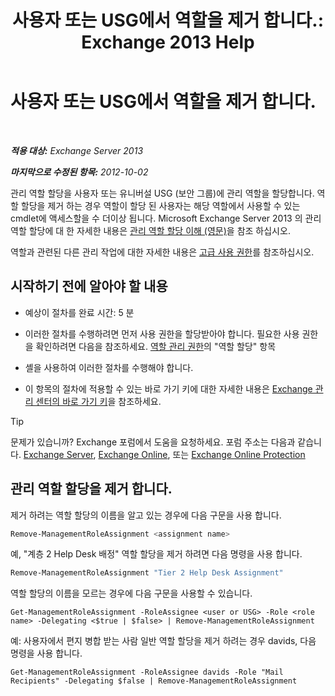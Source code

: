 ﻿---
title: '사용자 또는 USG에서 역할을 제거 합니다.: Exchange 2013 Help'
TOCTitle: 사용자 또는 USG에서 역할을 제거 합니다.
ms:assetid: df3510ef-e0c2-4d3c-81b0-7dc3e70c01a0
ms:mtpsurl: https://technet.microsoft.com/ko-kr/library/Dd351196(v=EXCHG.150)
ms:contentKeyID: 50484378
ms.date: 05/22/2018
mtps_version: v=EXCHG.150
ms.translationtype: MT
---

# 사용자 또는 USG에서 역할을 제거 합니다.

 

_**적용 대상:** Exchange Server 2013_

_**마지막으로 수정된 항목:** 2012-10-02_

관리 역할 할당을 사용자 또는 유니버설 USG (보안 그룹)에 관리 역할을 할당합니다. 역할 할당을 제거 하는 경우 역할이 할당 된 사용자는 해당 역할에서 사용할 수 있는 cmdlet에 액세스할을 수 더이상 됩니다. Microsoft Exchange Server 2013 의 관리 역할 할당에 대 한 자세한 내용은 [관리 역할 할당 이해 (영문)](understanding-management-role-assignments-exchange-2013-help.md)을 참조 하십시오.

역할과 관련된 다른 관리 작업에 대한 자세한 내용은 [고급 사용 권한](advanced-permissions-exchange-2013-help.md)를 참조하십시오.

## 시작하기 전에 알아야 할 내용

  - 예상이 절차를 완료 시간: 5 분

  - 이러한 절차를 수행하려면 먼저 사용 권한을 할당받아야 합니다. 필요한 사용 권한을 확인하려면 다음을 참조하세요. [역할 관리 권한](role-management-permissions-exchange-2013-help.md)의 "역할 할당" 항목

  - 셸을 사용하여 이러한 절차를 수행해야 합니다.

  - 이 항목의 절차에 적용할 수 있는 바로 가기 키에 대한 자세한 내용은 [Exchange 관리 센터의 바로 가기 키](keyboard-shortcuts-in-the-exchange-admin-center-exchange-online-protection-help.md)을 참조하세요.


> [!TIP]
> 문제가 있습니까? Exchange 포럼에서 도움을 요청하세요. 포럼 주소는 다음과 같습니다. <A href="https://go.microsoft.com/fwlink/p/?linkid=60612">Exchange Server</A>, <A href="https://go.microsoft.com/fwlink/p/?linkid=267542">Exchange Online</A>, 또는 <A href="https://go.microsoft.com/fwlink/p/?linkid=285351">Exchange Online Protection</A>



## 관리 역할 할당을 제거 합니다.

제거 하려는 역할 할당의 이름을 알고 있는 경우에 다음 구문을 사용 합니다.

```powershell
Remove-ManagementRoleAssignment <assignment name>
```

예, "계층 2 Help Desk 배정" 역할 할당을 제거 하려면 다음 명령을 사용 합니다.

```powershell
Remove-ManagementRoleAssignment "Tier 2 Help Desk Assignment"
```

역할 할당의 이름을 모르는 경우에 다음 구문을 사용할 수 있습니다.

    Get-ManagementRoleAssignment -RoleAssignee <user or USG> -Role <role name> -Delegating <$true | $false> | Remove-ManagementRoleAssignment 

예: 사용자에서 편지 병합 받는 사람 일반 역할 할당을 제거 하려는 경우 davids, 다음 명령을 사용 합니다.

    Get-ManagementRoleAssignment -RoleAssignee davids -Role "Mail Recipients" -Delegating $false | Remove-ManagementRoleAssignment

